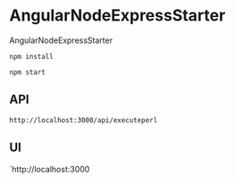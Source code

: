 # AngularNodeExpressStarter
AngularNodeExpressStarter


`npm install`

`npm start`

## API

`http://localhost:3000/api/executeperl`

## UI

`http://localhost:3000
